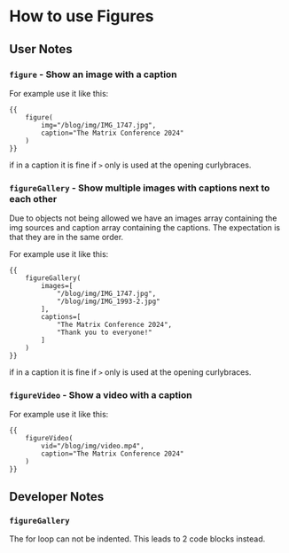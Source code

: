 # How to use Figures

## User Notes

### `figure` - Show an image with a caption

For example use it like this:

```text
{{
    figure(
        img="/blog/img/IMG_1747.jpg",
        caption="The Matrix Conference 2024"
    )
}}
```

if in a caption it is fine if `>` only is used at the opening curlybraces.

### `figureGallery` - Show multiple images with captions next to each other

Due to objects not being allowed we have an images array containing the img sources and caption array containing the captions.
The expectation is that they are in the same order.

For example use it like this:

```text
{{
    figureGallery(
        images=[
            "/blog/img/IMG_1747.jpg",
            "/blog/img/IMG_1993-2.jpg"
        ],
        captions=[
            "The Matrix Conference 2024",
            "Thank you to everyone!"
        ]
    )
}}
```

if in a caption it is fine if `>` only is used at the opening curlybraces.

### `figureVideo` - Show a video with a caption

For example use it like this:

```text
{{
    figureVideo(
        vid="/blog/img/video.mp4",
        caption="The Matrix Conference 2024"
    )
}}
```

## Developer Notes

### `figureGallery`

The for loop can not be indented. This leads to 2 code blocks instead.

